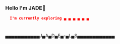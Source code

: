 ### Hello I'm JADE👋


```json
  I'm currently exploring ▄ ▄ ▄ ▄ ▄ ▄
```
#
  ▄▄▄▄▄▄▄▄▄▄▄J▄A▄D▄E▄-▄L▄S▄▄▄▄▄▄▄▄▄▄▄▄

